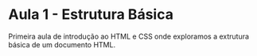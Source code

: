 # Aula 1 - Estrutura Básica
Primeira aula de introdução ao HTML e CSS onde exploramos a extrutura básica de um documento HTML.
